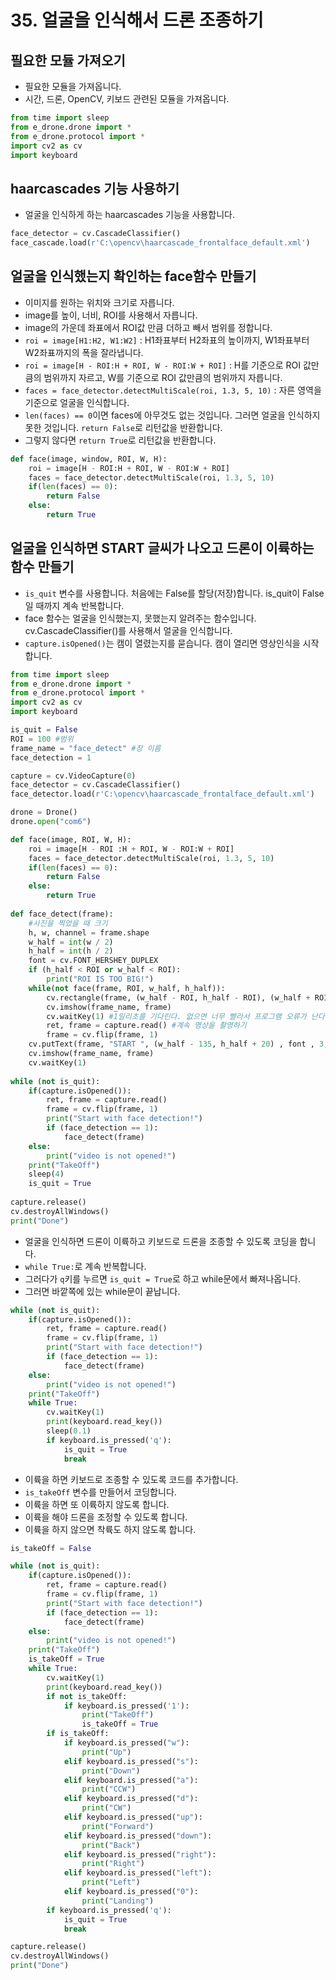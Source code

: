 # 35. 얼굴을 인식해서 드론 조종하기
## 필요한 모듈 가져오기
* 필요한 모듈을 가져옵니다.
* 시간, 드론, OpenCV, 키보드 관련된 모듈을 가져옵니다.
```python
from time import sleep
from e_drone.drone import *
from e_drone.protocol import *
import cv2 as cv
import keyboard
```
## haarcascades 기능 사용하기
* 얼굴을 인식하게 하는 haarcascades 기능을 사용합니다.
```python
face_detector = cv.CascadeClassifier()
face_cascade.load(r'C:\opencv\haarcascade_frontalface_default.xml')
```
## 얼굴을 인식했는지 확인하는 face함수 만들기
* 이미지를 원하는 위치와 크기로 자릅니다.
* image를 높이, 너비, ROI를 사용해서 자릅니다. 
* image의 가운데 좌표에서 ROI값 만큼 더하고 빼서 범위를 정합니다.
* ```roi = image[H1:H2, W1:W2]``` : H1좌표부터 H2좌표의 높이까지, W1좌표부터 W2좌표까지의 폭을 잘라냅니다.
* ```roi = image[H - ROI:H + ROI, W - ROI:W + ROI]``` : H를 기준으로 ROI 값만큼의 범위까지 자르고, W를 기준으로 ROI 값만큼의 범위까지 자릅니다. 
* ```faces = face_detector.detectMultiScale(roi, 1.3, 5, 10)``` : 자른 영역을 기준으로 얼굴을 인식합니다.
* ```len(faces) == 0```이면 faces에 아무것도 없는 것입니다. 그러면 얼굴을 인식하지 못한 것입니다. ```return False```로 리턴값을 반환합니다.
* 그렇지 않다면 ```return True```로 리턴값을 반환합니다.    
```python
def face(image, window, ROI, W, H):
    roi = image[H - ROI:H + ROI, W - ROI:W + ROI]
    faces = face_detector.detectMultiScale(roi, 1.3, 5, 10)
    if(len(faces) == 0):
        return False
    else:
        return True
```
## 얼굴을 인식하면 START 글씨가 나오고 드론이 이륙하는 함수 만들기
* ```is_quit``` 변수를 사용합니다. 처음에는 False를 할당(저장)합니다. is_quit이 False일 때까지 계속 반복합니다. 
* face 함수는 얼굴을 인식했는지, 못했는지 알려주는 함수입니다. cv.CascadeClassifier()를 사용해서 얼굴을 인식합니다. 
* ```capture.isOpened()```는 캠이 열렸는지를 묻습니다. 캠이 열리면 영상인식을 시작합니다.
```python
from time import sleep
from e_drone.drone import *
from e_drone.protocol import *
import cv2 as cv
import keyboard

is_quit = False
ROI = 100 #범위
frame_name = "face_detect" #창 이름
face_detection = 1 

capture = cv.VideoCapture(0)
face_detector = cv.CascadeClassifier()
face_detector.load(r'C:\opencv\haarcascade_frontalface_default.xml')

drone = Drone()
drone.open("com6")

def face(image, ROI, W, H):
    roi = image[H - ROI :H + ROI, W - ROI:W + ROI]  
    faces = face_detector.detectMultiScale(roi, 1.3, 5, 10)
    if(len(faces) == 0):
        return False
    else:
        return True
        
def face_detect(frame):
    #사진을 찍었을 때 크기 
    h, w, channel = frame.shape   
    w_half = int(w / 2)
    h_half = int(h / 2)   
    font = cv.FONT_HERSHEY_DUPLEX
    if (h_half < ROI or w_half < ROI):
        print("ROI IS TOO BIG!")
    while(not face(frame, ROI, w_half, h_half)):
        cv.rectangle(frame, (w_half - ROI, h_half - ROI), (w_half + ROI, h_half + ROI), (0, 0, 200), 8)
        cv.imshow(frame_name, frame)
        cv.waitKey(1) #1밀리초를 기다린다. 없으면 너무 빨라서 프로그램 오류가 난다.
        ret, frame = capture.read() #계속 영상을 촬영하기
        frame = cv.flip(frame, 1)
    cv.putText(frame, "START ", (w_half - 135, h_half + 20) , font , 3, (255, 255, 255), 3)        
    cv.imshow(frame_name, frame)
    cv.waitKey(1)
    
while (not is_quit):
    if(capture.isOpened()):
        ret, frame = capture.read()
        frame = cv.flip(frame, 1)        
        print("Start with face detection!")
        if (face_detection == 1):
            face_detect(frame)
    else:
        print("video is not opened!")  
    print("TakeOff")
    sleep(4)
    is_quit = True
    
capture.release()    
cv.destroyAllWindows()
print("Done")
```

* 얼굴을 인식하면 드론이 이륙하고 키보드로 드론을 조종할 수 있도록 코딩을 합니다.
* ```while True:```로 계속 반복합니다.
* 그러다가 ```q```키를 누르면 ```is_quit = True```로 하고 while문에서 빠져나옵니다.  
* 그러면 바깥쪽에 있는 while문이 끝납니다.
```python
while (not is_quit):
    if(capture.isOpened()):
        ret, frame = capture.read()
        frame = cv.flip(frame, 1)        
        print("Start with face detection!")
        if (face_detection == 1):
            face_detect(frame)
    else:
        print("video is not opened!")  
    print("TakeOff")    
    while True:   
        cv.waitKey(1)
        print(keyboard.read_key())
        sleep(0.1)        
        if keyboard.is_pressed('q'):
            is_quit = True            
            break
```        
* 이륙을 하면 키보드로 조종할 수 있도록 코드를 추가합니다.
* ```is_takeOff``` 변수를 만들어서 코딩합니다.
* 이륙을 하면 또 이륙하지 않도록 합니다.
* 이륙을 해야 드론을 조정할 수 있도록 합니다.
* 이륙을 하지 않으면 착륙도 하지 않도록 합니다.
```python
is_takeOff = False

while (not is_quit):
    if(capture.isOpened()):
        ret, frame = capture.read()
        frame = cv.flip(frame, 1)        
        print("Start with face detection!")
        if (face_detection == 1):
            face_detect(frame)
    else:
        print("video is not opened!")  
    print("TakeOff")
    is_takeOff = True    
    while True:   
        cv.waitKey(1)
        print(keyboard.read_key())        
        if not is_takeOff:
            if keyboard.is_pressed('1'):
                print("TakeOff")
                is_takeOff = True
        if is_takeOff:
            if keyboard.is_pressed("w"):
                print("Up")
            elif keyboard.is_pressed("s"):
                print("Down")
            elif keyboard.is_pressed("a"):
                print("CCW")
            elif keyboard.is_pressed("d"):
                print("CW")
            elif keyboard.is_pressed("up"):
                print("Forward")                
            elif keyboard.is_pressed("down"):
                print("Back")                
            elif keyboard.is_pressed("right"):
                print("Right")
            elif keyboard.is_pressed("left"):
                print("Left")
            elif keyboard.is_pressed("0"):
                print("Landing")
        if keyboard.is_pressed('q'):
            is_quit = True            
            break

capture.release()
cv.destroyAllWindows()
print("Done")
```
